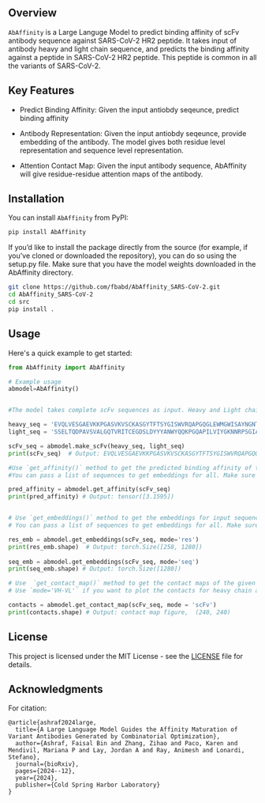 
## **Overview**

`AbAffinity` is a Large Languge Model to predict binding affinity of scFv antibody sequence against SARS-CoV-2 HR2 peptide. It takes input of antibody heavy and light chain sequence, and predicts the binding affinity against a peptide in SARS-CoV-2 HR2 peptide. This peptide is common in all the variants of SARS-CoV-2. 

## **Key Features**

- Predict Binding Affinity: Given the input antiobdy seqeunce, predict binding affinity 

- Antibody Representation: Given the input antiobdy seqeunce, provide embedding of the antibody. The model gives both residue level representation and sequence level representation. 

- Attention Contact Map:  Given the input antibody sequence, AbAffinity will give residue-residue attention maps of the antibody. 

## **Installation**

You can install `AbAffinity` from PyPI:

```bash
pip install AbAffinity
```

If you’d like to install the package directly from the source (for example, if you’ve cloned or downloaded the repository), you can do so using the setup.py file. Make sure that you have the model weights downloaded in the AbAffinity directory.

```bash
git clone https://github.com/fbabd/AbAffinity_SARS-CoV-2.git
cd AbAffinity_SARS-CoV-2
cd src 
pip install .
```

## **Usage**

Here's a quick example to get started:

```python
from AbAffinity import AbAffinity

# Example usage
abmodel=AbAffinity() 


#The model takes complete scFv sequences as input. Heavy and Light chain are connected with a linker sequence. Use make_scFv() method from the model to get the complete scFv seqeunce from heavy chain and light chain sequence.

heavy_seq = 'EVQLVESGAEVKKPGASVKVSCKASGYTFTSYGISWVRQAPGQGLEWMGWISAYNGNTNYAQKLQGRVTMTTDTSTSTAYMELRSLRSDDTAVYYCARVGRGVIDHWGQGTLVTVSS' 
light_seq = 'SSELTQDPAVSVALGQTVRITCEGDSLDYYYANWYQQKPGQAPILVIYGKNNRPSGIADRFSGSNSGDTSSLIITGAQAEDEADYYCSSRDSSGFEVTFGAGTKLTVL'

scFv_seq = abmodel.make_scFv(heavy_seq, light_seq) 
print(scFv_seq)  # Output: EVQLVESGAEVKKPGASVKVSCKASGYTFTSYGISWVRQAPGQGLEWMGWISAYNGNTNYAQKLQGRVTMTTDTSTSTAYMELRSLRSDDTAVYYCARVGRGVIDHWGQGTLVTVSSGGGGSGGGGSGGGGSSSELTQDPAVSVALGQTVRITCEGDSLDYYYANWYQQKPGQAPILVIYGKNNRPSGIADRFSGSNSGDTSSLIITGAQAEDEADYYCSSRDSSGFEVTFGAGTKLTVL

#Use `get_affinity()` method to get the predicted binding affinity of the antibody sequence. 
#You can pass a list of sequences to get embeddings for all. Make sure that you have enough memory to process the sequences altogether. You can tune the batch size for this purpose. Example: `model.get_affinity(list_sequences, batch_size=16)`. Default batch_size is 4. 

pred_affinity = abmodel.get_affinity(scFv_seq)
print(pred_affinity) # Output: tensor([3.1595]) 


# Use `get_embeddings()` method to get the embeddings for input sequences. Use `mode='res'` to get residue wise embeddings, and `mode='seq'` will give seqeunce embedding. 
# You can pass a list of sequences to get embeddings for all. Make sure that you have enough memory to process the sequences altogether. You can tune the batch size for this purpose. Example: `model.get_embeddings(list_sequences, mode='seq', batch_size=16)`. Default batch_size is 4.

res_emb = abmodel.get_embeddings(scFv_seq, mode='res')
print(res_emb.shape)  # Output: torch.Size([258, 1280])
 
seq_emb = abmodel.get_embeddings(scFv_seq, mode='seq')
print(seq_emb.shape) # Output: torch.Size([1280]) 

# Use  `get_contact_map()` method to get the contact maps of the given antibody sequence. It will return a matrix of shape `L x L` where `L` is the length of input sequence. Each value in the matrix represents the contact weight between two residue in the sequence.  
# Use `mode='VH-VL'` if you want to plot the contacts for heavy chain and light chain separately, and `mode='scFv'` to plot single contacts for the entire scFv sequence. 

contacts = abmodel.get_contact_map(scFv_seq, mode = 'scFv')
print(contacts.shape) # Output: contact map figure,  (240, 240)

```


## **License**

This project is licensed under the MIT License - see the [LICENSE](https://github.com/yourusername/AbAffinity/blob/main/LICENSE) file for details.

## **Acknowledgments**

For citation:

```
@article{ashraf2024large,
  title={A Large Language Model Guides the Affinity Maturation of Variant Antibodies Generated by Combinatorial Optimization},
  author={Ashraf, Faisal Bin and Zhang, Zihao and Paco, Karen and Mendivil, Mariana P and Lay, Jordan A and Ray, Animesh and Lonardi, Stefano},
  journal={bioRxiv},
  pages={2024--12},
  year={2024},
  publisher={Cold Spring Harbor Laboratory}
}
```




